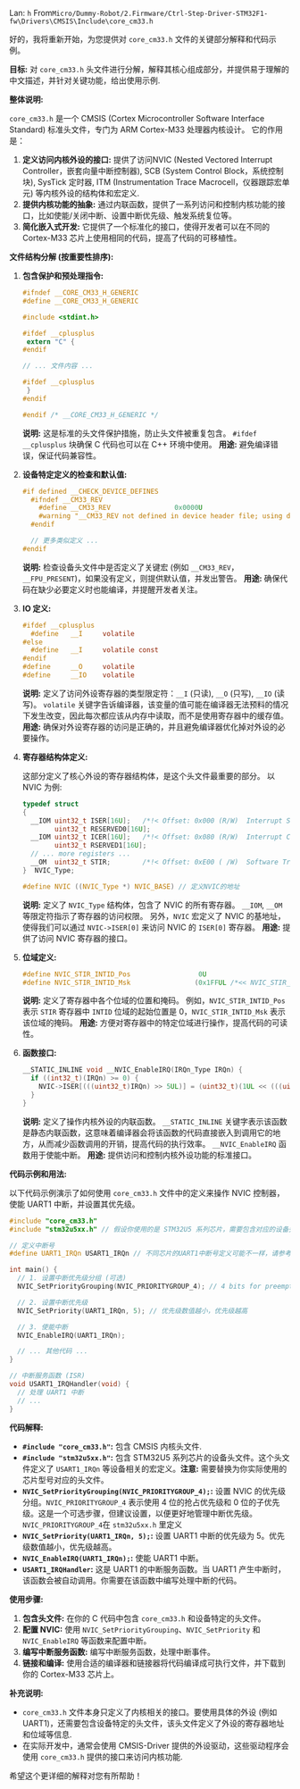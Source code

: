 Lan: `h` From`Micro/Dummy-Robot/2.Firmware/Ctrl-Step-Driver-STM32F1-fw\Drivers\CMSIS\Include\core_cm33.h`

好的，我将重新开始，为您提供对 `core_cm33.h` 文件的关键部分解释和代码示例。

**目标:** 对 `core_cm33.h` 头文件进行分解，解释其核心组成部分，并提供易于理解的中文描述，并针对关键功能，给出使用示例.

**整体说明:**

`core_cm33.h` 是一个 CMSIS (Cortex Microcontroller Software Interface Standard) 标准头文件，专门为 ARM Cortex-M33 处理器内核设计。 它的作用是：

1.  **定义访问内核外设的接口:**  提供了访问NVIC (Nested Vectored Interrupt Controller，嵌套向量中断控制器), SCB (System Control Block，系统控制块), SysTick 定时器, ITM (Instrumentation Trace Macrocell，仪器跟踪宏单元) 等内核外设的结构体和宏定义.
2.  **提供内核功能的抽象:**  通过内联函数，提供了一系列访问和控制内核功能的接口，比如使能/关闭中断、设置中断优先级、触发系统复位等。
3.  **简化嵌入式开发:**  它提供了一个标准化的接口，使得开发者可以在不同的 Cortex-M33 芯片上使用相同的代码，提高了代码的可移植性。

**文件结构分解 (按重要性排序):**

1.  **包含保护和预处理指令:**
    ```c
    #ifndef __CORE_CM33_H_GENERIC
    #define __CORE_CM33_H_GENERIC

    #include <stdint.h>

    #ifdef __cplusplus
     extern "C" {
    #endif

    // ... 文件内容 ...

    #ifdef __cplusplus
     }
    #endif

    #endif /* __CORE_CM33_H_GENERIC */
    ```
    **说明:**  这是标准的头文件保护措施，防止头文件被重复包含。 `#ifdef __cplusplus` 块确保 C 代码也可以在 C++ 环境中使用。
    **用途:**  避免编译错误，保证代码兼容性。

2.  **设备特定定义的检查和默认值:**
    ```c
    #if defined __CHECK_DEVICE_DEFINES
      #ifndef __CM33_REV
        #define __CM33_REV                0x0000U
        #warning "__CM33_REV not defined in device header file; using default!"
      #endif

      // 更多类似定义 ...
    #endif
    ```

    **说明:** 检查设备头文件中是否定义了关键宏 (例如 `__CM33_REV`，`__FPU_PRESENT`)，如果没有定义，则提供默认值，并发出警告。
    **用途:** 确保代码在缺少必要定义时也能编译，并提醒开发者关注。

3.  **IO 定义:**
    ```c
    #ifdef __cplusplus
      #define   __I     volatile
    #else
      #define   __I     volatile const
    #endif
    #define     __O     volatile
    #define     __IO    volatile
    ```

    **说明:**  定义了访问外设寄存器的类型限定符：`__I` (只读), `__O` (只写), `__IO` (读写)。  `volatile` 关键字告诉编译器，该变量的值可能在编译器无法预料的情况下发生改变，因此每次都应该从内存中读取，而不是使用寄存器中的缓存值。
    **用途:**  确保对外设寄存器的访问是正确的，并且避免编译器优化掉对外设的必要操作。

4.  **寄存器结构体定义:**

    这部分定义了核心外设的寄存器结构体，是这个头文件最重要的部分。 以 NVIC 为例:

    ```c
    typedef struct
    {
      __IOM uint32_t ISER[16U];   /*!< Offset: 0x000 (R/W)  Interrupt Set Enable Register */
            uint32_t RESERVED0[16U];
      __IOM uint32_t ICER[16U];   /*!< Offset: 0x080 (R/W)  Interrupt Clear Enable Register */
            uint32_t RSERVED1[16U];
      // ... more registers ...
      __OM  uint32_t STIR;        /*!< Offset: 0xE00 ( /W)  Software Trigger Interrupt Register */
    }  NVIC_Type;

    #define NVIC ((NVIC_Type *) NVIC_BASE) // 定义NVIC的地址
    ```

    **说明:**  定义了 `NVIC_Type` 结构体，包含了 NVIC 的所有寄存器。 `__IOM`, `__OM` 等限定符指示了寄存器的访问权限。 另外，`NVIC` 宏定义了 NVIC 的基地址，使得我们可以通过 `NVIC->ISER[0]` 来访问 NVIC 的 `ISER[0]` 寄存器。
    **用途:**  提供了访问 NVIC 寄存器的接口。

5.  **位域定义:**

    ```c
    #define NVIC_STIR_INTID_Pos                 0U                                         /*!< STIR: INTLINESNUM Position */
    #define NVIC_STIR_INTID_Msk                (0x1FFUL /*<< NVIC_STIR_INTID_Pos*/)        /*!< STIR: INTLINESNUM Mask */
    ```

    **说明:**  定义了寄存器中各个位域的位置和掩码。  例如，`NVIC_STIR_INTID_Pos` 表示 `STIR` 寄存器中 `INTID` 位域的起始位置是 0，`NVIC_STIR_INTID_Msk` 表示该位域的掩码。
    **用途:**  方便对寄存器中的特定位域进行操作，提高代码的可读性。

6.  **函数接口:**

    ```c
    __STATIC_INLINE void __NVIC_EnableIRQ(IRQn_Type IRQn) {
      if ((int32_t)(IRQn) >= 0) {
        NVIC->ISER[(((uint32_t)IRQn) >> 5UL)] = (uint32_t)(1UL << (((uint32_t)IRQn) & 0x1FUL));
      }
    }
    ```

    **说明:**  定义了操作内核外设的内联函数。  `__STATIC_INLINE` 关键字表示该函数是静态内联函数，这意味着编译器会将该函数的代码直接嵌入到调用它的地方，从而减少函数调用的开销，提高代码的执行效率。 `__NVIC_EnableIRQ` 函数用于使能中断。
    **用途:** 提供访问和控制内核外设功能的标准接口。

**代码示例和用法:**

以下代码示例演示了如何使用 `core_cm33.h` 文件中的定义来操作 NVIC 控制器，使能 UART1 中断，并设置其优先级。

```c
#include "core_cm33.h"
#include "stm32u5xx.h" // 假设你使用的是 STM32U5 系列芯片，需要包含对应的设备头文件

// 定义中断号
#define UART1_IRQn USART1_IRQn // 不同芯片的UART1中断号定义可能不一样，请参考对应芯片的头文件

int main() {
  // 1. 设置中断优先级分组 (可选)
  NVIC_SetPriorityGrouping(NVIC_PRIORITYGROUP_4); // 4 bits for preemptive priority, 0 bits for subpriority

  // 2. 设置中断优先级
  NVIC_SetPriority(UART1_IRQn, 5); // 优先级数值越小，优先级越高

  // 3. 使能中断
  NVIC_EnableIRQ(UART1_IRQn);

  // ... 其他代码 ...
}

// 中断服务函数 (ISR)
void USART1_IRQHandler(void) {
  // 处理 UART1 中断
  // ...
}
```

**代码解释:**

*   **`#include "core_cm33.h"`:** 包含 CMSIS 内核头文件.
*   **`#include "stm32u5xx.h"`:**  包含 STM32U5 系列芯片的设备头文件。这个头文件定义了 `USART1_IRQn` 等设备相关的宏定义。**注意:** 需要替换为你实际使用的芯片型号对应的头文件。
*   **`NVIC_SetPriorityGrouping(NVIC_PRIORITYGROUP_4);`:**  设置 NVIC 的优先级分组。`NVIC_PRIORITYGROUP_4` 表示使用 4 位的抢占优先级和 0 位的子优先级。这是一个可选步骤，但建议设置，以便更好地管理中断优先级。`NVIC_PRIORITYGROUP_4`在 `stm32u5xx.h` 里定义
*   **`NVIC_SetPriority(UART1_IRQn, 5);`:**  设置 UART1 中断的优先级为 5。优先级数值越小，优先级越高。
*   **`NVIC_EnableIRQ(UART1_IRQn);`:**  使能 UART1 中断。
*   **`USART1_IRQHandler`:**  这是 UART1 的中断服务函数。当 UART1 产生中断时，该函数会被自动调用。你需要在该函数中编写处理中断的代码。

**使用步骤:**

1.  **包含头文件:**  在你的 C 代码中包含 `core_cm33.h` 和设备特定的头文件。
2.  **配置 NVIC:**  使用 `NVIC_SetPriorityGrouping`、`NVIC_SetPriority` 和 `NVIC_EnableIRQ` 等函数来配置中断。
3.  **编写中断服务函数:**  编写中断服务函数，处理中断事件。
4.  **链接和编译:**  使用合适的编译器和链接器将代码编译成可执行文件，并下载到你的 Cortex-M33 芯片上。

**补充说明:**

*   `core_cm33.h` 文件本身只定义了内核相关的接口。要使用具体的外设 (例如 UART1)，还需要包含设备特定的头文件，该头文件定义了外设的寄存器地址和位域等信息.
*   在实际开发中，通常会使用 CMSIS-Driver 提供的外设驱动，这些驱动程序会使用 `core_cm33.h` 提供的接口来访问内核功能.

希望这个更详细的解释对您有所帮助！
